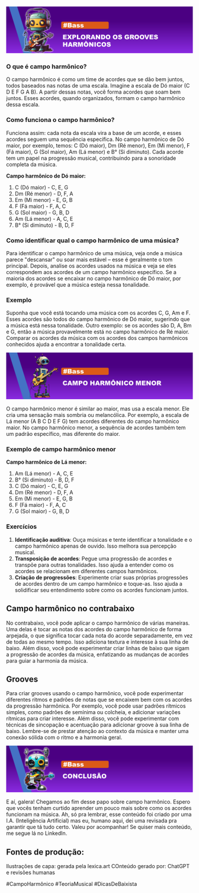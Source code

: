 ![](template/Capa-campo-hamonico.png)




### O que é campo harmônico?
O campo harmônico é como um time de acordes que se dão bem juntos, todos baseados nas notas de uma escala. Imagine a escala de Dó maior (C D E F G A B). A partir dessas notas, você forma acordes que soam bem juntos. Esses acordes, quando organizados, formam o campo harmônico dessa escala.

### Como funciona o campo harmônico?
Funciona assim: cada nota da escala vira a base de um acorde, e esses acordes seguem uma sequência específica. No campo harmônico de Dó maior, por exemplo, temos: C (Dó maior), Dm (Ré menor), Em (Mi menor), F (Fá maior), G (Sol maior), Am (Lá menor) e B° (Si diminuto). Cada acorde tem um papel na progressão musical, contribuindo para a sonoridade completa da música.



[](template/campo-hamonico-maior.png)



**Campo harmônico de Dó maior:**
1. C (Dó maior) - C, E, G
2. Dm (Ré menor) - D, F, A
3. Em (Mi menor) - E, G, B
4. F (Fá maior) - F, A, C
5. G (Sol maior) - G, B, D
6. Am (Lá menor) - A, C, E
7. B° (Si diminuto) - B, D, F

### Como identificar qual o campo harmônico de uma música?
Para identificar o campo harmônico de uma música, veja onde a música parece "descansar" ou soar mais estável – esse é geralmente o tom principal. Depois, analise os acordes usados na música e veja se eles correspondem aos acordes de um campo harmônico específico. Se a maioria dos acordes se encaixar no campo harmônico de Dó maior, por exemplo, é provável que a música esteja nessa tonalidade.

### Exemplo
Suponha que você está tocando uma música com os acordes C, G, Am e F. Esses acordes são todos do campo harmônico de Dó maior, sugerindo que a música está nessa tonalidade. Outro exemplo: se os acordes são D, A, Bm e G, então a música provavelmente está no campo harmônico de Ré maior. Comparar os acordes da música com os acordes dos campos harmônicos conhecidos ajuda a encontrar a tonalidade certa.



![](template/campo-hamonico-menor.png)



O campo harmônico menor é similar ao maior, mas usa a escala menor. Ele cria uma sensação mais sombria ou melancólica. Por exemplo, a escala de Lá menor (A B C D E F G) tem acordes diferentes do campo harmônico maior. No campo harmônico menor, a sequência de acordes também tem um padrão específico, mas diferente do maior.

### Exemplo de campo harmônico menor
**Campo harmônico de Lá menor:**
1. Am (Lá menor) - A, C, E
2. B° (Si diminuto) - B, D, F
3. C (Dó maior) - C, E, G
4. Dm (Ré menor) - D, F, A
5. Em (Mi menor) - E, G, B
6. F (Fá maior) - F, A, C
7. G (Sol maior) - G, B, D

### Exercícios
1. **Identificação auditiva**: Ouça músicas e tente identificar a tonalidade e o campo harmônico apenas de ouvido. Isso melhora sua percepção musical.
2. **Transposição de acordes**: Pegue uma progressão de acordes e transpõe para outras tonalidades. Isso ajuda a entender como os acordes se relacionam em diferentes campos harmônicos.
3. **Criação de progressões**: Experimente criar suas próprias progressões de acordes dentro de um campo harmônico e toque-as. Isso ajuda a solidificar seu entendimento sobre como os acordes funcionam juntos.

## Campo harmônico no contrabaixo
No contrabaixo, você pode aplicar o campo harmônico de várias maneiras. Uma delas é tocar as notas dos acordes do campo harmônico de forma arpejada, o que significa tocar cada nota do acorde separadamente, em vez de todas ao mesmo tempo. Isso adiciona textura e interesse à sua linha de baixo. Além disso, você pode experimentar criar linhas de baixo que sigam a progressão de acordes da música, enfatizando as mudanças de acordes para guiar a harmonia da música.

## Grooves
Para criar grooves usando o campo harmônico, você pode experimentar diferentes ritmos e padrões de notas que se encaixem bem com os acordes da progressão harmônica. Por exemplo, você pode usar padrões rítmicos simples, como padrões de semínima ou colcheia, e adicionar variações rítmicas para criar interesse. Além disso, você pode experimentar com técnicas de sincopação e acentuação para adicionar groove à sua linha de baixo. Lembre-se de prestar atenção ao contexto da música e manter uma conexão sólida com o ritmo e a harmonia geral.



![](template/conclusao.png)



E aí, galera! Chegamos ao fim desse papo sobre campo harmônico. Espero que vocês tenham curtido aprender um pouco mais sobre como os acordes funcionam na música. Ah, só pra lembrar, esse conteúdo foi criado por uma I.A. (Inteligência Artificial) mas eu, humano aqui, dei uma revisada pra garantir que tá tudo certo. Valeu por acompanhar! Se quiser mais conteúdo, me segue lá no LinkedIn.

## Fontes de produção:
Ilustrações de capa: gerada pela lexica.art
COnteúdo gerado por: ChatGPT e revisões humanas

#CampoHarmônico #TeoriaMusical #DicasDeBaixista
